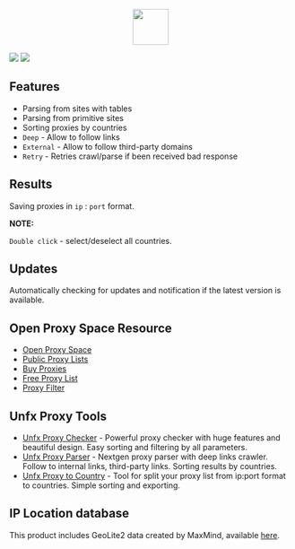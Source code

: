 <p align="center">
    <img width="64px" src="https://i.ibb.co/5RFQkm6/hierarchy-levels.png">
</p>

![](https://i.ibb.co/YhNLCtH/1prsr2-0-0.png)
![](https://i.ibb.co/GVtW5Dg/3prsr2-0-0.png)

## Features
- Parsing from sites with tables
- Parsing from primitive sites
- Sorting proxies by countries
- `Deep` - Allow to follow links
- `External` - Allow to follow third-party domains
- `Retry` - Retries crawl/parse if been received bad response

## Results
Saving proxies in `ip` : `port` format.

**NOTE:**

`Double click` - select/deselect all countries.

## Updates
Automatically checking for updates and notification if the latest version is available.

## Open Proxy Space Resource
- [Open Proxy Space](https://openproxy.space)
- [Public Proxy Lists](https://openproxy.space/lists/)
- [Buy Proxies](https://openproxy.space/darth)
- [Free Proxy List](https://openproxy.space/free-proxy-list)
- [Proxy Filter](https://openproxy.space/filter)

## Unfx Proxy Tools
- [Unfx Proxy Checker](https://openproxy.space/software/proxy-checker) - Powerful proxy checker with huge features and beautiful design. Easy sorting and filtering by all parameters.
- [Unfx Proxy Parser](https://openproxy.space/software/proxy-parser) - Nextgen proxy parser with deep links crawler. Follow to internal links, third-party links. Sorting results by countries.
- [Unfx Proxy to Country](https://openproxy.space/software/proxy-to-country) - Tool for split your proxy list from ip:port format to countries. Simple sorting and exporting.

## IP Location database
This product includes GeoLite2 data created by MaxMind, available [here](https://dev.maxmind.com/geoip/geoip2/geolite2/).
